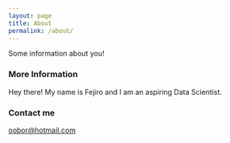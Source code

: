 ```yaml
---
layout: page
title: About
permalink: /about/
---
```


Some information about you!

### More Information

Hey there! My name is Fejiro and I am an aspiring Data Scientist.

### Contact me

[oobor@hotmail.com](mailto:oobor@hotmail.com)